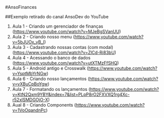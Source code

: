 #AnsoFinances

##Exemplo retirado do canal AnsoDev do YouTube

1. Aula 1 - Criando um gerenciador de finanças (https://www.youtube.com/watch?v=MJeBgSVanUU)
1. Aula 2 - Criando nosso menu (https://www.youtube.com/watch?v=5bJUOx_yB_I)
1. Aula 3 - Cadastrando nossas contas (com modal) (https://www.youtube.com/watch?v=ZlCd-Ri83bU)
1. Aula 4 - Acessando o banco de dados (https://www.youtube.com/watch?v=utXTMzFfSHQ)
1. Aula 5 - Android antigo e Crosswalk (https://www.youtube.com/watch?v=YsptMbYrNGw)
1. Aula 6 - Criando nosso lançamentos (https://www.youtube.com/watch?v=vXBuCpBoYgw)
1. Aula 7 - Formatando os lançamentos (https://www.youtube.com/watch?v=KtN2Qxm9YBY&index=7&list=PLpP8rO2FXVXQ1rg4Xc-r52xlSMDGOjO-X)
1. Aual 8 - Criando Components (https://www.youtube.com/watch?v=1VoOqandnPc)